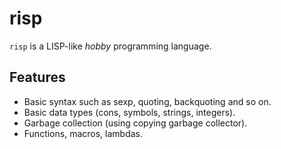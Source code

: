 # risp

`risp` is a LISP-like *hobby* programming language.

## Features

- Basic syntax such as sexp, quoting, backquoting and so on.
- Basic data types (cons, symbols, strings, integers).
- Garbage collection (using copying garbage collector).
- Functions, macros, lambdas.
